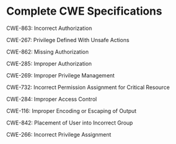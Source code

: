 

# Complete CWE Specifications

CWE-863: Incorrect Authorization

CWE-267: Privilege Defined With Unsafe Actions

CWE-862: Missing Authorization

CWE-285: Improper Authorization

CWE-269: Improper Privilege Management

CWE-732: Incorrect Permission Assignment for Critical Resource

CWE-284: Improper Access Control

CWE-116: Improper Encoding or Escaping of Output

CWE-842: Placement of User into Incorrect Group

CWE-266: Incorrect Privilege Assignment